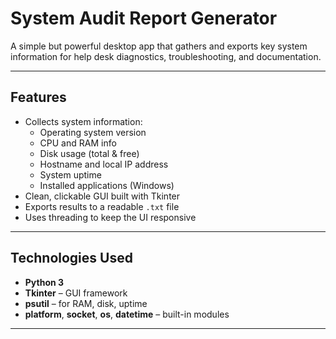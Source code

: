 # System Audit Report Generator

A simple but powerful desktop app that gathers and exports key system information for help desk diagnostics, troubleshooting, and documentation.

---

## Features

- Collects system information:
  - Operating system version
  - CPU and RAM info
  - Disk usage (total & free)
  - Hostname and local IP address
  - System uptime
  - Installed applications (Windows)
- Clean, clickable GUI built with Tkinter
- Exports results to a readable `.txt` file
- Uses threading to keep the UI responsive

---

## Technologies Used

- **Python 3**
- **Tkinter** – GUI framework
- **psutil** – for RAM, disk, uptime
- **platform**, **socket**, **os**, **datetime** – built-in modules

---

